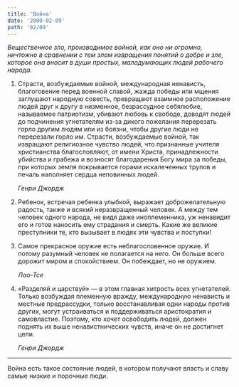 ```yaml
---
title: 'Война'
date: '2000-02-09'
path: '02/09'
---
```


*Вещественное зло, производимое войной, как оно ни огромно, ничтожно в сравнении с тем злом извращения понятий о добре и зле, которое она вносит в души простых, малодумающих людей рабочего народа.*

1.
    Страсти, возбуждаемые войной, международная ненависть, благоговение перед военной славой, жажда победы или мщения заглушают народную совесть, превращают взаимное расположение людей друг к другу в низменное, безрассудное себялюбие, называемое патриотизм, убивают любовь к свободе, доводят людей до подчинения угнетателям из-за дикого пожелания перерезать горло другим людям или из боязни, чтобы другие люди не перерезали горло им. Страсти, возбуждаемые войной, так извращают религиозное чувство людей, что признанные учителя христианства благословляют, от имени Христа, принадлежности убийства и грабежа и возносят благодарения Богу мира за победы, при которых земля покрывается горами искалеченных трупов и печаль наполняет сердца неповинных людей.

    *Генри Джордж*

2.
    Ребенок, встречая ребенка улыбкой, выражает доброжелательную радость, также и всякий неразвращенный человек. А между тем человек одного народа, не видя даже иноплеменника, уж ненавидит его и готов наносить ему страдания и смерть. Какие же великие преступники те, кто вызывает в людях эти чувства и поступки!

3.
    Самое прекрасное оружие есть неблагословенное оружие. И потому разумный человек не полагается на него. Он больше всего дорожит миром и спокойствием. Он побеждает, но не оружием.

    *Лао-Тсе*

4.
    «Разделяй и царствуй» — в этом главная хитрость всех угнетателей. Только возбуждая племенную вражду, международную ненависть и местные предрассудки, только восстанавливая одни народы против других, могут устраиваться и поддерживаться аристократия и самовластие. Поэтому, кто хочет освободить людей, должен поднять их выше ненавистнических чувств, иначе он не достигнет цели.

    *Генри Джордж*

---

Война есть такое состояние людей, в котором получают власть и славу самые низкие и порочные люди.
